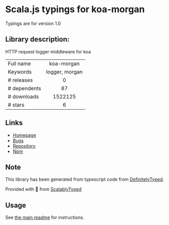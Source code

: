 
# Scala.js typings for koa-morgan

Typings are for version 1.0

## Library description:
HTTP request logger middleware for koa

|                    |                 |
| ------------------ | :-------------: |
| Full name          | koa-morgan |
| Keywords           | logger, morgan |
| # releases         | 0 |
| # dependents       | 87 |
| # downloads        | 1522125 |
| # stars            | 6 |

## Links
- [Homepage](https://github.com/koa-modules/morgan#readme)
- [Bugs](https://github.com/koa-modules/morgan/issues)
- [Repository](https://github.com/koa-modules/morgan)
- [Npm](https://www.npmjs.com/package/koa-morgan)
    


## Note
This library has been generated from typescript code from [DefinitelyTyped](https://definitelytyped.org).

Provided with :purple_heart: from [ScalablyTyped](https://github.com/oyvindberg/ScalablyTyped)

## Usage
See [the main readme](../../readme.md) for instructions.


